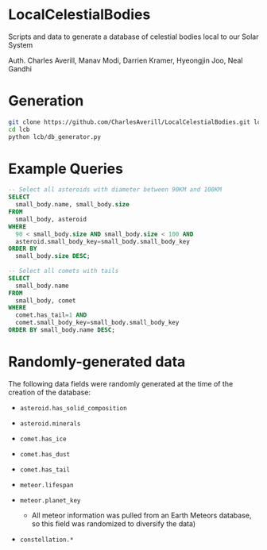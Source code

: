 # LocalCelestialBodies
Scripts and data to generate a database of celestial bodies local to our Solar System

Auth. Charles Averill, Manav Modi, Darrien Kramer, Hyeongjin Joo, Neal Gandhi


# Generation
```bash
git clone https://github.com/CharlesAverill/LocalCelestialBodies.git lcb
cd lcb
python lcb/db_generator.py
```

# Example Queries
```sql
-- Select all asteroids with diameter between 90KM and 100KM
SELECT 
  small_body.name, small_body.size 
FROM 
  small_body, asteroid
WHERE 
  90 < small_body.size AND small_body.size < 100 AND
  asteroid.small_body_key=small_body.small_body_key 
ORDER BY 
  small_body.size DESC;
  
-- Select all comets with tails
SELECT 
  small_body.name
FROM 
  small_body, comet 
WHERE 
  comet.has_tail=1 AND 
  comet.small_body_key=small_body.small_body_key 
ORDER BY small_body.name DESC;
```

# Randomly-generated data
The following data fields were randomly generated at the time of the creation of the database:
- `asteroid.has_solid_composition`
- `asteroid.minerals`
- `comet.has_ice`
- `comet.has_dust`
- `comet.has_tail`
- `meteor.lifespan`
- `meteor.planet_key` 
  
  - All meteor information was pulled from an Earth Meteors database, so this 
  field was randomized to diversify the data)
- `constellation.*`
